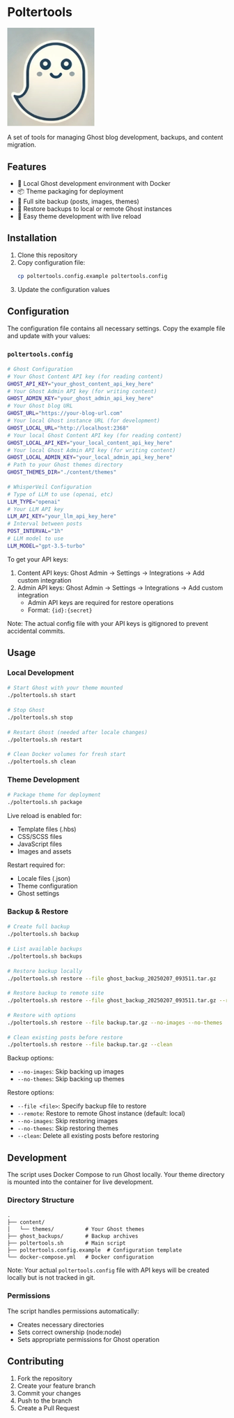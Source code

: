 # Poltertools

<img src="logo.webp" alt="Poltertools Logo" width="200"/>

A set of tools for managing Ghost blog development, backups, and content migration.

## Features

- 🚀 Local Ghost development environment with Docker
- 📦 Theme packaging for deployment
- 💾 Full site backup (posts, images, themes)
- 🔄 Restore backups to local or remote Ghost instances
- 🔧 Easy theme development with live reload

## Installation

1. Clone this repository
2. Copy configuration file:
   ```bash
   cp poltertools.config.example poltertools.config
   ```
3. Update the configuration values

## Configuration

The configuration file contains all necessary settings. Copy the example file and update with your values:

### `poltertools.config`
```bash
# Ghost Configuration
# Your Ghost Content API key (for reading content)
GHOST_API_KEY="your_ghost_content_api_key_here"
# Your Ghost Admin API key (for writing content)
GHOST_ADMIN_KEY="your_ghost_admin_api_key_here"
# Your Ghost blog URL
GHOST_URL="https://your-blog-url.com"
# Your local Ghost instance URL (for development)
GHOST_LOCAL_URL="http://localhost:2368"
# Your local Ghost Content API key (for reading content)
GHOST_LOCAL_API_KEY="your_local_content_api_key_here"
# Your local Ghost Admin API key (for writing content)
GHOST_LOCAL_ADMIN_KEY="your_local_admin_api_key_here"
# Path to your Ghost themes directory
GHOST_THEMES_DIR="./content/themes"

# WhisperVeil Configuration
# Type of LLM to use (openai, etc)
LLM_TYPE="openai"
# Your LLM API key
LLM_API_KEY="your_llm_api_key_here"
# Interval between posts
POST_INTERVAL="1h"
# LLM model to use
LLM_MODEL="gpt-3.5-turbo"
```

To get your API keys:
1. Content API keys: Ghost Admin → Settings → Integrations → Add custom integration
2. Admin API keys: Ghost Admin → Settings → Integrations → Add custom integration
   - Admin API keys are required for restore operations
   - Format: `{id}:{secret}`

Note: The actual config file with your API keys is gitignored to prevent accidental commits.

## Usage

### Local Development

```bash
# Start Ghost with your theme mounted
./poltertools.sh start

# Stop Ghost
./poltertools.sh stop

# Restart Ghost (needed after locale changes)
./poltertools.sh restart

# Clean Docker volumes for fresh start
./poltertools.sh clean
```

### Theme Development

```bash
# Package theme for deployment
./poltertools.sh package
```

Live reload is enabled for:
- Template files (.hbs)
- CSS/SCSS files
- JavaScript files
- Images and assets

Restart required for:
- Locale files (.json)
- Theme configuration
- Ghost settings

### Backup & Restore

```bash
# Create full backup
./poltertools.sh backup

# List available backups
./poltertools.sh backups

# Restore backup locally
./poltertools.sh restore --file ghost_backup_20250207_093511.tar.gz

# Restore backup to remote site
./poltertools.sh restore --file ghost_backup_20250207_093511.tar.gz --remote

# Restore with options
./poltertools.sh restore --file backup.tar.gz --no-images --no-themes

# Clean existing posts before restore
./poltertools.sh restore --file backup.tar.gz --clean
```

Backup options:
- `--no-images`: Skip backing up images
- `--no-themes`: Skip backing up themes

Restore options:
- `--file <file>`: Specify backup file to restore
- `--remote`: Restore to remote Ghost instance (default: local)
- `--no-images`: Skip restoring images
- `--no-themes`: Skip restoring themes
- `--clean`: Delete all existing posts before restoring

## Development

The script uses Docker Compose to run Ghost locally. Your theme directory is mounted into the container for live development.

### Directory Structure

```
.
├── content/
│   └── themes/          # Your Ghost themes
├── ghost_backups/       # Backup archives
├── poltertools.sh       # Main script
├── poltertools.config.example  # Configuration template
└── docker-compose.yml   # Docker configuration
```

Note: Your actual `poltertools.config` file with API keys will be created locally but is not tracked in git.

### Permissions

The script handles permissions automatically:
- Creates necessary directories
- Sets correct ownership (node:node)
- Sets appropriate permissions for Ghost operation

## Contributing

1. Fork the repository
2. Create your feature branch
3. Commit your changes
4. Push to the branch
5. Create a Pull Request